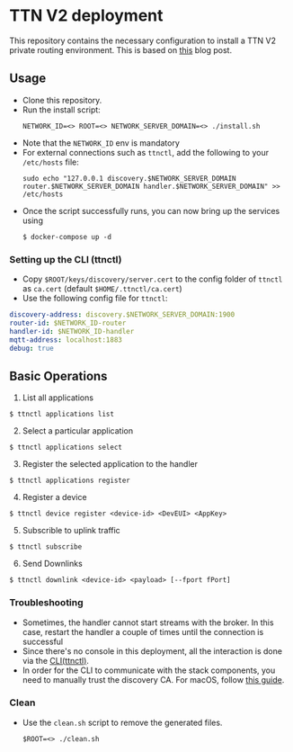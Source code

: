 # TTN V2 deployment

This repository contains the necessary configuration to install a TTN V2 private routing environment.
This is based on [this](https://www.thethingsnetwork.org/article/deploying-a-private-routing-environment-with-docker-compose) blog post.

## Usage

* Clone this repository.
* Run the install script:
    ```
    NETWORK_ID=<> ROOT=<> NETWORK_SERVER_DOMAIN=<> ./install.sh
    ```
* Note that the `NETWORK_ID` env is mandatory
* For external connections such as `ttnctl`, add the following to your `/etc/hosts` file:
  ```
  sudo echo "127.0.0.1 discovery.$NETWORK_SERVER_DOMAIN router.$NETWORK_SERVER_DOMAIN handler.$NETWORK_SERVER_DOMAIN" >> /etc/hosts
  ```
* Once the script successfully runs, you can now bring up the services using
  ```
  $ docker-compose up -d
  ```
  
### Setting up the CLI (ttnctl)
* Copy `$ROOT/keys/discovery/server.cert` to the config folder of `ttnctl` as `ca.cert` (default `$HOME/.ttnctl/ca.cert`)
* Use the following config file for `ttnctl`:

```yaml
discovery-address: discovery.$NETWORK_SERVER_DOMAIN:1900
router-id: $NETWORK_ID-router
handler-id: $NETWORK_ID-handler
mqtt-address: localhost:1883
debug: true
```

## Basic Operations

1. List all applications 
  ```
  $ ttnctl applications list
  ```
2. Select a particular application
  ```
  $ ttnctl applications select
  ```
3. Register the selected application to the handler
  ```
  $ ttnctl applications register
  ```
4. Register a device
  ```
  $ ttnctl device register <device-id> <DevEUI> <AppKey>
  ```
5. Subscrible to uplink traffic
  ```
  $ ttnctl subscribe
  ```
6. Send Downlinks
  ```
  $ ttnctl downlink <device-id> <payload> [--fport fPort]
  ```


### Troubleshooting

* Sometimes, the handler cannot start streams with the broker. In this case, restart the handler a couple of times until the connection is successful
* Since there's no console in this deployment, all the interaction is done via the [CLI(ttnctl)](https://www.thethingsnetwork.org/docs/network/cli/quick-start.html).
* In order for the CLI to communicate with the stack components, you need to manually trust the discovery CA. For macOS, follow [this guide](https://tosbourn.com/getting-os-x-to-trust-self-signed-ssl-certificates/).


### Clean

* Use the `clean.sh` script to remove the generated files.
    ```
    $ROOT=<> ./clean.sh
    ```
